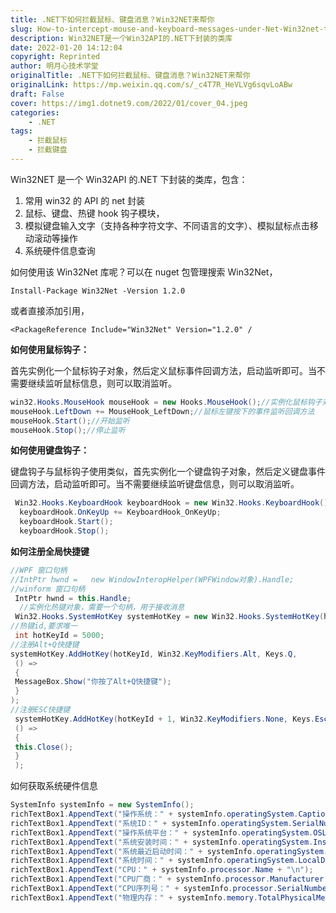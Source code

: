 ```yaml
---
title: .NET下如何拦截鼠标、键盘消息？Win32NET来帮你
slug: How-to-intercept-mouse-and-keyboard-messages-under-Net-Win32net-to-help-you
description: Win32NET是一个Win32API的.NET下封装的类库
date: 2022-01-20 14:12:04
copyright: Reprinted
author: 明月心技术学堂
originalTitle: .NET下如何拦截鼠标、键盘消息？Win32NET来帮你
originalLink: https://mp.weixin.qq.com/s/_c4T7R_HeVLVg6sqvLoABw
draft: False
cover: https://img1.dotnet9.com/2022/01/cover_04.jpeg
categories: 
    - .NET
tags: 
    - 拦截鼠标
    - 拦截键盘
---
```


Win32NET 是一个 Win32API 的.NET 下封装的类库，包含：

1. 常用 win32 的 API 的 net 封装
2. 鼠标、键盘、热键 hook 钩子模块，
3. 模拟键盘输入文字（支持各种字符文字、不同语言的文字）、模拟鼠标点击移动滚动等操作
4. 系统硬件信息查询

如何使用该 Win32Net 库呢？可以在 nuget 包管理搜索 Win32Net，

```shell
Install-Package Win32Net -Version 1.2.0
```

或者直接添加引用，

```shell
<PackageReference Include="Win32Net" Version="1.2.0" /
```

**如何使用鼠标钩子：**

首先实例化一个鼠标钩子对象，然后定义鼠标事件回调方法，启动监听即可。当不需要继续监听鼠标信息，则可以取消监听。

```C#
win32.Hooks.MouseHook mouseHook = new Hooks.MouseHook();//实例化鼠标钩子对象
mouseHook.LeftDown += MouseHook_LeftDown;//鼠标左键按下的事件监听回调方法
mouseHook.Start();//开始监听
mouseHook.Stop();//停止监听
```

**如何使用键盘钩子：**

键盘钩子与鼠标钩子使用类似，首先实例化一个键盘钩子对象，然后定义键盘事件回调方法，启动监听即可。当不需要继续监听键盘信息，则可以取消监听。

```C#
 Win32.Hooks.KeyboardHook keyboardHook = new Win32.Hooks.KeyboardHook();
  keyboardHook.OnKeyUp += KeyboardHook_OnKeyUp;
  keyboardHook.Start();
  keyboardHook.Stop();
```

**如何注册全局快捷键**

```C#
//WPF 窗口句柄
//IntPtr hwnd =   new WindowInteropHelper(WPFWindow对象).Handle;
//winform 窗口句柄
 IntPtr hwnd = this.Handle;
  //实例化热键对象，需要一个句柄，用于接收消息
 Win32.Hooks.SystemHotKey systemHotKey = new Win32.Hooks.SystemHotKey(hwnd);
//热键id,要求唯一
 int hotKeyId = 5000;
//注册Alt+Q快捷键
systemHotKey.AddHotKey(hotKeyId, Win32.KeyModifiers.Alt, Keys.Q,
 () =>
 {
 MessageBox.Show("你按了Alt+Q快捷键");
 }
);
//注册ESC快捷键
 systemHotKey.AddHotKey(hotKeyId + 1, Win32.KeyModifiers.None, Keys.Escape,
 () =>
 {
 this.Close();
 }
 );
```

如何获取系统硬件信息

```C#
SystemInfo systemInfo = new SystemInfo();
richTextBox1.AppendText("操作系统：" + systemInfo.operatingSystem.Caption + "\n");
richTextBox1.AppendText("系统ID：" + systemInfo.operatingSystem.SerialNumber + "\n");
richTextBox1.AppendText("操作系统平台：" + systemInfo.operatingSystem.OSLevel + "\n");
richTextBox1.AppendText("系统安装时间：" + systemInfo.operatingSystem.InstallDate + "\n");
richTextBox1.AppendText("系统最近启动时间：" + systemInfo.operatingSystem.LastBootUpTime + "\n");
richTextBox1.AppendText("系统时间：" + systemInfo.operatingSystem.LocalDateTime + "\n");
richTextBox1.AppendText("CPU：" + systemInfo.processor.Name + "\n");
richTextBox1.AppendText("CPU厂商：" + systemInfo.processor.Manufacturer + "\n");
richTextBox1.AppendText("CPU序列号：" + systemInfo.processor.SerialNumber + "\n");
richTextBox1.AppendText("物理内存：" + systemInfo.memory.TotalPhysicalMemory + "\n");
```
